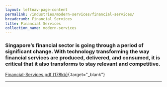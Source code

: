 ```yaml
---
layout: leftnav-page-content
permalink: /industries/modern-services/financial-services/
breadcrumb: Financial Services
title: Financial Services
collection_name: modern-services
---
```


### Singapore’s financial sector is going through a period of significant change. With technology transforming the way financial services are produced, delivered, and consumed, it is critical that it also transforms to stay relevant and competitive.

[Financial-Services.pdf (178kb)](/images/PDF/Modern-Services/Financial-Services.pdf){:target="_blank"}

---
